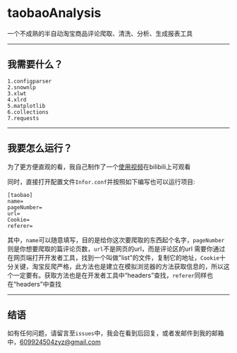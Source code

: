 # taobaoAnalysis
一个不成熟的半自动淘宝商品评论爬取、清洗、分析、生成报表工具

---

## 我需要什么？

    1.configparser
    2.snownlp
    3.xlwt
    4.xlrd
    5.matplotlib
    6.collections
    7.requests

---

## 我要怎么运行？

为了更方便直观的看，我自己制作了一个[使用视频](https://www.bilibili.com/video/BV1CK41157h7)在bilibili上可观看

同时，直接打开配置文件`Infor.conf`并按照如下编写也可以运行项目:

    [taobao]
    name=
    pageNumber=
    url=
    Cookie=
    referer=

其中，`name`可以随意填写，目的是给你这次要爬取的东西起个名字，`pageNumber`则是你想要爬取的篇评论页数，`url`不是网页的url，而是评论区的url
需要你通过在网页端打开开发者工具，找到一个叫做"list"的文件，复制它的地址，`Cookie`十分关键，淘宝反爬严格，此方法也是建立在模拟浏览器的方法获取信息的，所以这个一定要有。获取方法也是在开发者工具中“headers”查找，`referer`同样也在“headers”中查找

---

## 结语

如有任何问题，请留言至`issues`中，我会在看到后回复，或者发邮件到我的邮箱中，609924504zyz@gmail.com
  
